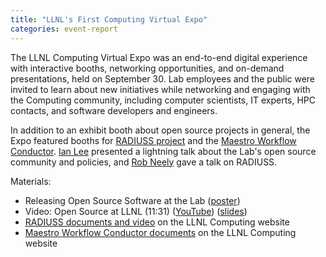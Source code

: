 ```yaml
---
title: "LLNL's First Computing Virtual Expo"
categories: event-report
---
```


The LLNL Computing Virtual Expo was an end-to-end digital experience with interactive booths, networking opportunities, and on-demand presentations, held on September 30. Lab employees and the public were invited to learn about new initiatives while networking and engaging with the Computing community, including computer scientists, IT experts, HPC contacts, and software developers and engineers.

In addition to an exhibit booth about open source projects in general, the Expo featured booths for [RADIUSS project](https://software.llnl.gov/radiuss/) and the [Maestro Workflow Conductor](https://github.com/LLNL/maestrowf). [Ian Lee](https://github.com/IanLee1521) presented a lightning talk about the Lab's open source community and policies, and [Rob Neely](https://github.com/neely4) gave a talk on RADIUSS.

Materials:
- Releasing Open Source Software at the Lab ([poster](https://computing.llnl.gov/sites/default/files/COMP_Poster_OSS.pdf))
- Video: Open Source at LLNL (11:31) ([YouTube](https://youtu.be/kL4wIYhNVxE)) ([slides](https://computing.llnl.gov/sites/default/files/2020CompExpo_Open_Source.pdf))
- [RADIUSS documents and video](https://computing.llnl.gov/projects/radiuss) on the LLNL Computing website
- [Maestro Workflow Conductor documents](https://computing.llnl.gov/projects/maestro-workflow-conductor) on the LLNL Computing website
